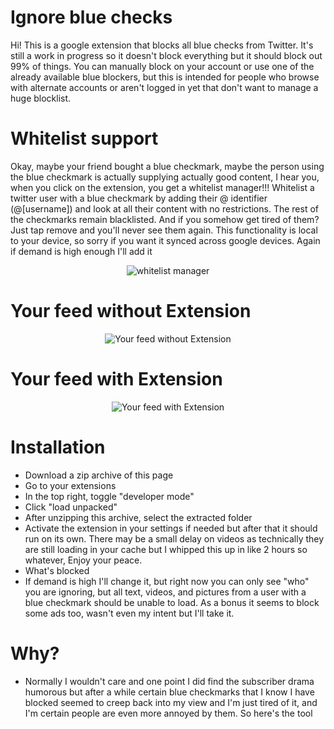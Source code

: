 # Ignore blue checks


Hi! This is a google extension that blocks all blue checks from Twitter. It's still a work in progress so it doesn't block everything but it should block out 99% of things. You can manually block on your account or use one of the already available blue blockers, but this is intended for people who browse with alternate accounts or aren't logged in yet that don't want to manage a huge blocklist.

# Whitelist support
Okay, maybe your friend bought a blue checkmark, maybe the person using the blue checkmark is actually supplying actually good content, I hear you, when you click on the extension, you get a whitelist manager!!! Whitelist a twitter user with a blue checkmark by adding their @ identifier (@[username]) and look at all their content with no restrictions. The rest of the checkmarks remain blacklisted. And if you somehow get tired of them? Just tap remove and you'll never see them again. This functionality is local to your device, so sorry if you want it synced across google devices. Again if demand is high enough I'll add it
<p align="center">
<img src="https://user-images.githubusercontent.com/44739551/235367374-2e87fc11-e7be-4e47-9943-50ccbad27783.png" alt="whitelist manager"/>
</p>

# Your feed without Extension
<p align="center">
  <img src="https://user-images.githubusercontent.com/44739551/235334809-0f171b82-4bc2-4263-826a-45630c3b8632.png" alt="Your feed without Extension" />
</p>

# Your feed with Extension
<p align="center">
  <img src="https://user-images.githubusercontent.com/44739551/235334811-e56511e1-5e08-4d42-b7b2-31cf7cf7804f.png" alt="Your feed with Extension" />
</p>

# Installation
* Download a zip archive of this page
* Go to your extensions
* In the top right, toggle "developer mode"
* Click "load unpacked"
* After unzipping this archive, select the extracted folder
* Activate the extension in your settings if needed but after that it should run on its own. There may be a small delay on videos as technically they are still loading in your cache but I whipped this up in like 2 hours so whatever, Enjoy your peace.
* What's blocked
* If demand is high I'll change it, but right now you can only see "who" you are ignoring, but all text, videos, and pictures from a user with a blue checkmark should be unable to load. As a bonus it seems to block some ads too, wasn't even my intent but I'll take it.

# Why?
* Normally I wouldn't care and one point I did find the subscriber drama humorous but after a while certain blue checkmarks that I know I have blocked seemed to creep back into my view and I'm just tired of it, and I'm certain people are even more annoyed by them. So here's the tool
